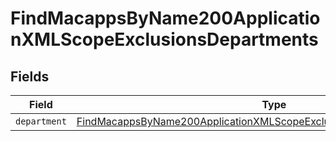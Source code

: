 # FindMacappsByName200ApplicationXMLScopeExclusionsDepartments


## Fields

| Field                                                                                                                                                                       | Type                                                                                                                                                                        | Required                                                                                                                                                                    | Description                                                                                                                                                                 |
| --------------------------------------------------------------------------------------------------------------------------------------------------------------------------- | --------------------------------------------------------------------------------------------------------------------------------------------------------------------------- | --------------------------------------------------------------------------------------------------------------------------------------------------------------------------- | --------------------------------------------------------------------------------------------------------------------------------------------------------------------------- |
| `department`                                                                                                                                                                | [FindMacappsByName200ApplicationXMLScopeExclusionsDepartmentsDepartment](../../models/operations/findmacappsbyname200applicationxmlscopeexclusionsdepartmentsdepartment.md) | :heavy_minus_sign:                                                                                                                                                          | N/A                                                                                                                                                                         |